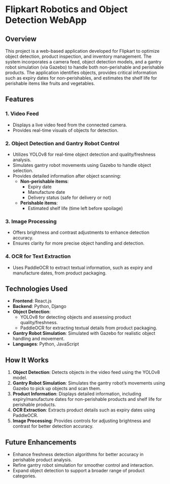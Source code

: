 # Flipkart Robotics and Object Detection WebApp

## Overview

This project is a web-based application developed for Flipkart to optimize object detection, product inspection, and inventory management. The system incorporates a camera feed, object detection models, and a gantry robot simulation (via Gazebo) to handle both non-perishable and perishable products. The application identifies objects, provides critical information such as expiry dates for non-perishables, and estimates the shelf life for perishable items like fruits and vegetables.

## Features

### 1. **Video Feed**
   - Displays a live video feed from the connected camera.
   - Provides real-time visuals of objects for detection.

### 2. **Object Detection and Gantry Robot Control**
   - Utilizes YOLOv8 for real-time object detection and quality/freshness analysis.
   - Simulates gantry robot movements using Gazebo to handle object selection.
   - Provides detailed information after object scanning:
     - **Non-perishable items**:
       - Expiry date
       - Manufacture date
       - Delivery status (safe for delivery or not)
     - **Perishable items**:
       - Estimated shelf life (time left before spoilage)

### 3. **Image Processing**
   - Offers brightness and contrast adjustments to enhance detection accuracy.
   - Ensures clarity for more precise object handling and detection.

### 4. **OCR for Text Extraction**
   - Uses PaddleOCR to extract textual information, such as expiry and manufacture dates, from product packaging.

## Technologies Used

- **Frontend**: React.js
- **Backend**: Python, Django
- **Object Detection**:
  - YOLOv8 for detecting objects and assessing product quality/freshness.
  - PaddleOCR for extracting textual details from product packaging.
- **Gantry Robot Simulation**: Simulated with Gazebo for realistic object handling and movement.
- **Languages**: Python, JavaScript

## How It Works

1. **Object Detection**: Detects objects in the video feed using the YOLOv8 model.
2. **Gantry Robot Simulation**: Simulates the gantry robot’s movements using Gazebo to pick up objects and scan them.
3. **Product Information**: Displays detailed information, including expiry/manufacture dates for non-perishable products and shelf life for perishable products.
4. **OCR Extraction**: Extracts product details such as expiry dates using PaddleOCR.
5. **Image Processing**: Provides controls for adjusting brightness and contrast for better detection accuracy.

## Future Enhancements

- Enhance freshness detection algorithms for better accuracy in perishable product analysis.
- Refine gantry robot simulation for smoother control and interaction.
- Expand object detection to support a broader range of product categories.
